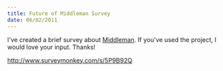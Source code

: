 ```yaml
--- 
title: Future of Middleman Survey
date: 06/02/2011
---
```


I've created a brief survey about [Middleman]. If you've used the project, I would love your input. Thanks!

<a href="http://www.surveymonkey.com/s/5P9B92Q">http://www.surveymonkey.com/s/5P9B92Q</a>

[Middleman]: http://middlemanapp.com